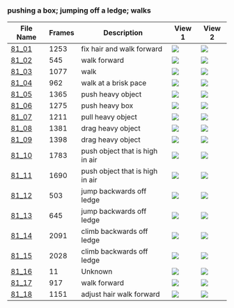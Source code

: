 ### pushing a box; jumping off a ledge; walks
|File Name|Frames|Description|View 1|View 2|
|-|-|-|-|-|
|[81_01](https://github.com/Shriinivas/cmubvh/raw/main/Sequence-081-085/81/Data/81_01.zip)|1253|fix hair and walk forward|<img src="https://github.com/Shriinivas/cmubvhgifs/blob/main/Sequence-081-085/81/81_01_0.gif"/>|<img src="https://github.com/Shriinivas/cmubvhgifs/blob/main/Sequence-081-085/81/81_01_1.gif"/>|
|[81_02](https://github.com/Shriinivas/cmubvh/raw/main/Sequence-081-085/81/Data/81_02.zip)|545|walk forward|<img src="https://github.com/Shriinivas/cmubvhgifs/blob/main/Sequence-081-085/81/81_02_0.gif"/>|<img src="https://github.com/Shriinivas/cmubvhgifs/blob/main/Sequence-081-085/81/81_02_1.gif"/>|
|[81_03](https://github.com/Shriinivas/cmubvh/raw/main/Sequence-081-085/81/Data/81_03.zip)|1077|walk|<img src="https://github.com/Shriinivas/cmubvhgifs/blob/main/Sequence-081-085/81/81_03_0.gif"/>|<img src="https://github.com/Shriinivas/cmubvhgifs/blob/main/Sequence-081-085/81/81_03_1.gif"/>|
|[81_04](https://github.com/Shriinivas/cmubvh/raw/main/Sequence-081-085/81/Data/81_04.zip)|962|walk at a brisk pace|<img src="https://github.com/Shriinivas/cmubvhgifs/blob/main/Sequence-081-085/81/81_04_0.gif"/>|<img src="https://github.com/Shriinivas/cmubvhgifs/blob/main/Sequence-081-085/81/81_04_1.gif"/>|
|[81_05](https://github.com/Shriinivas/cmubvh/raw/main/Sequence-081-085/81/Data/81_05.zip)|1365|push heavy object|<img src="https://github.com/Shriinivas/cmubvhgifs/blob/main/Sequence-081-085/81/81_05_0.gif"/>|<img src="https://github.com/Shriinivas/cmubvhgifs/blob/main/Sequence-081-085/81/81_05_1.gif"/>|
|[81_06](https://github.com/Shriinivas/cmubvh/raw/main/Sequence-081-085/81/Data/81_06.zip)|1275|push heavy box|<img src="https://github.com/Shriinivas/cmubvhgifs/blob/main/Sequence-081-085/81/81_06_0.gif"/>|<img src="https://github.com/Shriinivas/cmubvhgifs/blob/main/Sequence-081-085/81/81_06_1.gif"/>|
|[81_07](https://github.com/Shriinivas/cmubvh/raw/main/Sequence-081-085/81/Data/81_07.zip)|1211|pull heavy object|<img src="https://github.com/Shriinivas/cmubvhgifs/blob/main/Sequence-081-085/81/81_07_0.gif"/>|<img src="https://github.com/Shriinivas/cmubvhgifs/blob/main/Sequence-081-085/81/81_07_1.gif"/>|
|[81_08](https://github.com/Shriinivas/cmubvh/raw/main/Sequence-081-085/81/Data/81_08.zip)|1381|drag heavy object|<img src="https://github.com/Shriinivas/cmubvhgifs/blob/main/Sequence-081-085/81/81_08_0.gif"/>|<img src="https://github.com/Shriinivas/cmubvhgifs/blob/main/Sequence-081-085/81/81_08_1.gif"/>|
|[81_09](https://github.com/Shriinivas/cmubvh/raw/main/Sequence-081-085/81/Data/81_09.zip)|1398|drag heavy object|<img src="https://github.com/Shriinivas/cmubvhgifs/blob/main/Sequence-081-085/81/81_09_0.gif"/>|<img src="https://github.com/Shriinivas/cmubvhgifs/blob/main/Sequence-081-085/81/81_09_1.gif"/>|
|[81_10](https://github.com/Shriinivas/cmubvh/raw/main/Sequence-081-085/81/Data/81_10.zip)|1783|push object that is high in air|<img src="https://github.com/Shriinivas/cmubvhgifs/blob/main/Sequence-081-085/81/81_10_0.gif"/>|<img src="https://github.com/Shriinivas/cmubvhgifs/blob/main/Sequence-081-085/81/81_10_1.gif"/>|
|[81_11](https://github.com/Shriinivas/cmubvh/raw/main/Sequence-081-085/81/Data/81_11.zip)|1690|push object that is high in air|<img src="https://github.com/Shriinivas/cmubvhgifs/blob/main/Sequence-081-085/81/81_11_0.gif"/>|<img src="https://github.com/Shriinivas/cmubvhgifs/blob/main/Sequence-081-085/81/81_11_1.gif"/>|
|[81_12](https://github.com/Shriinivas/cmubvh/raw/main/Sequence-081-085/81/Data/81_12.zip)|503|jump backwards off ledge|<img src="https://github.com/Shriinivas/cmubvhgifs/blob/main/Sequence-081-085/81/81_12_0.gif"/>|<img src="https://github.com/Shriinivas/cmubvhgifs/blob/main/Sequence-081-085/81/81_12_1.gif"/>|
|[81_13](https://github.com/Shriinivas/cmubvh/raw/main/Sequence-081-085/81/Data/81_13.zip)|645|jump backwards off ledge|<img src="https://github.com/Shriinivas/cmubvhgifs/blob/main/Sequence-081-085/81/81_13_0.gif"/>|<img src="https://github.com/Shriinivas/cmubvhgifs/blob/main/Sequence-081-085/81/81_13_1.gif"/>|
|[81_14](https://github.com/Shriinivas/cmubvh/raw/main/Sequence-081-085/81/Data/81_14.zip)|2091|climb backwards off ledge|<img src="https://github.com/Shriinivas/cmubvhgifs/blob/main/Sequence-081-085/81/81_14_0.gif"/>|<img src="https://github.com/Shriinivas/cmubvhgifs/blob/main/Sequence-081-085/81/81_14_1.gif"/>|
|[81_15](https://github.com/Shriinivas/cmubvh/raw/main/Sequence-081-085/81/Data/81_15.zip)|2028|climb backwards off ledge|<img src="https://github.com/Shriinivas/cmubvhgifs/blob/main/Sequence-081-085/81/81_15_0.gif"/>|<img src="https://github.com/Shriinivas/cmubvhgifs/blob/main/Sequence-081-085/81/81_15_1.gif"/>|
|[81_16](https://github.com/Shriinivas/cmubvh/raw/main/Sequence-081-085/81/Data/81_16.zip)|11|Unknown|<img src="https://github.com/Shriinivas/cmubvhgifs/blob/main/Sequence-081-085/81/81_16_0.gif"/>|<img src="https://github.com/Shriinivas/cmubvhgifs/blob/main/Sequence-081-085/81/81_16_1.gif"/>|
|[81_17](https://github.com/Shriinivas/cmubvh/raw/main/Sequence-081-085/81/Data/81_17.zip)|917|walk forward|<img src="https://github.com/Shriinivas/cmubvhgifs/blob/main/Sequence-081-085/81/81_17_0.gif"/>|<img src="https://github.com/Shriinivas/cmubvhgifs/blob/main/Sequence-081-085/81/81_17_1.gif"/>|
|[81_18](https://github.com/Shriinivas/cmubvh/raw/main/Sequence-081-085/81/Data/81_18.zip)|1151|adjust hair walk forward|<img src="https://github.com/Shriinivas/cmubvhgifs/blob/main/Sequence-081-085/81/81_18_0.gif"/>|<img src="https://github.com/Shriinivas/cmubvhgifs/blob/main/Sequence-081-085/81/81_18_1.gif"/>|
